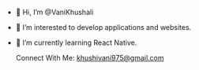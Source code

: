- 👋 Hi, I’m @VaniKhushali
- 👀 I’m interested to develop applications and websites.
- 🌱 I’m currently learning React Native.
     
   Connect With Me: khushivani975@gmail.com

<!---
VaniKhushali/VaniKhushali is a ✨ special ✨ repository because its `README.md` (this file) appears on your GitHub profile.
You can click the Preview link to take a look at your changes.
--->
